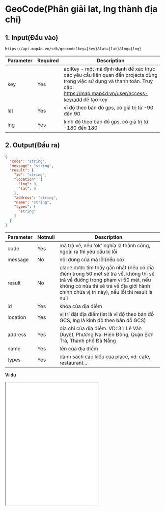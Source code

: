 
#  GeoCode(Phân giải lat, lng thành địa chỉ)
## 1. Input(Đầu vào)
```
https://api.map4d.vn/sdk/geocode?key={key}&lat={lat}&lng={lng}
```
| Parameter |Required| Description                                                                                           |
|-----------|--------|-------------------------------------------------------------------------------------------------------|
| key       |Yes     | apiKey - một mã định danh để xác thực các yêu cầu liên quan đến projects dùng trong việc sử dụng và thanh toán. Truy cập: https://map.map4d.vn/user/access-key/add để tạo key|
| lat       |Yes     | vĩ độ theo bản đồ gps, có giá trị từ -90 đến 90                                                                       |
| lng       |Yes     | kinh độ theo bản đồ gps, có giá trị từ -180 đến 180                                      |

## 2. Output(Đầu ra)
```json
{
  "code": "string",
  "message": "string",
  "result": {
    "id": "string",
    "location": {
      "lng": 0,
      "lat": 0
    },
    "address": "string",
    "name": "string",
    "types": [
      "string"
    ]
  }
}
```
| Parameter |Notnull| Description                                                                                           |
|-----------|-------|-------------------------------------------------------------------------------------------------------|
| code      |Yes    | mã trả về, nếu 'ok' nghĩa là thành công, ngoài ra thì yêu cầu bị lỗi                               |
| message   |No     | nội dung của mã lỗi(nếu có)                                                                        |
| result    |No     | place được tìm thấy gần nhất (nếu có địa điểm trong 50 mét sẽ trả về, không thì sẽ trả về đường trong phạm vi 50 mét, nếu không có nữa thì sẽ trả về địa giới hành chính chứa vị trí này), nếu lỗi thì result là null|
| id        |Yes    | khóa của địa điểm                                                                                  |
| location  |Yes    | vị trí đặt địa điểm(lat là vĩ độ theo bản đồ GCS, lng là kinh độ theo bản đồ GCS)                     |
| address   |Yes    | địa chỉ của địa điểm. VD: 31 Lê Văn Duyệt, Phường Nai Hiên Đông, Quận Sơn Trà, Thành phố Đà Nẵng      |
| name      |Yes    | tên của địa điểm                                                                                      |
| types     |Yes    | danh sách các kiểu của place, vd: cafe, restaurant...        

**Ví dụ**
<iframe src="./examples/v1.0/geocode.html" height = "400px"> </iframe>